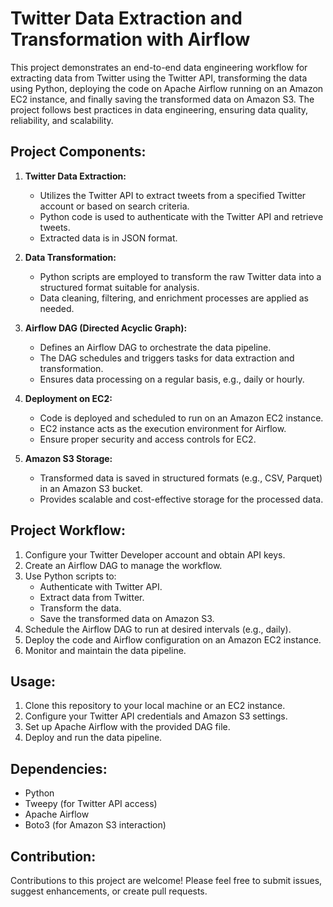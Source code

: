 # Twitter Data Extraction and Transformation with Airflow

This project demonstrates an end-to-end data engineering workflow for extracting data from Twitter using the Twitter API, transforming the data using Python, deploying the code on Apache Airflow running on an Amazon EC2 instance, and finally saving the transformed data on Amazon S3. The project follows best practices in data engineering, ensuring data quality, reliability, and scalability.

## Project Components:

1. **Twitter Data Extraction:**
   - Utilizes the Twitter API to extract tweets from a specified Twitter account or based on search criteria.
   - Python code is used to authenticate with the Twitter API and retrieve tweets.
   - Extracted data is in JSON format.

2. **Data Transformation:**
   - Python scripts are employed to transform the raw Twitter data into a structured format suitable for analysis.
   - Data cleaning, filtering, and enrichment processes are applied as needed.
   
3. **Airflow DAG (Directed Acyclic Graph):**
   - Defines an Airflow DAG to orchestrate the data pipeline.
   - The DAG schedules and triggers tasks for data extraction and transformation.
   - Ensures data processing on a regular basis, e.g., daily or hourly.

4. **Deployment on EC2:**
   - Code is deployed and scheduled to run on an Amazon EC2 instance.
   - EC2 instance acts as the execution environment for Airflow.
   - Ensure proper security and access controls for EC2.

5. **Amazon S3 Storage:**
   - Transformed data is saved in structured formats (e.g., CSV, Parquet) in an Amazon S3 bucket.
   - Provides scalable and cost-effective storage for the processed data.

## Project Workflow:

1. Configure your Twitter Developer account and obtain API keys.
2. Create an Airflow DAG to manage the workflow.
3. Use Python scripts to:
   - Authenticate with Twitter API.
   - Extract data from Twitter.
   - Transform the data.
   - Save the transformed data on Amazon S3.
4. Schedule the Airflow DAG to run at desired intervals (e.g., daily).
5. Deploy the code and Airflow configuration on an Amazon EC2 instance.
6. Monitor and maintain the data pipeline.

## Usage:

1. Clone this repository to your local machine or an EC2 instance.
2. Configure your Twitter API credentials and Amazon S3 settings.
3. Set up Apache Airflow with the provided DAG file.
4. Deploy and run the data pipeline.

## Dependencies:

- Python
- Tweepy (for Twitter API access)
- Apache Airflow
- Boto3 (for Amazon S3 interaction)

## Contribution:

Contributions to this project are welcome! Please feel free to submit issues, suggest enhancements, or create pull requests.
